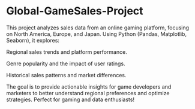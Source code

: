 # Global-GameSales-Project
This project analyzes sales data from an online gaming platform, focusing on North America, Europe, and Japan. Using Python (Pandas, Matplotlib, Seaborn), it explores:

Regional sales trends and platform performance.

Genre popularity and the impact of user ratings.

Historical sales patterns and market differences.

The goal is to provide actionable insights for game developers and marketers to better understand regional preferences and optimize strategies. Perfect for gaming and data enthusiasts!
